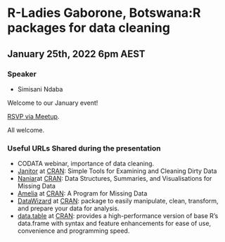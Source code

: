 # R-Ladies Gaborone, Botswana:R packages for data cleaning

## January 25th, 2022 6pm AEST

### Speaker

* Simisani Ndaba

Welcome to our January event!

[RSVP via Meetup](https://www.meetup.com/rladies-brisbane/events/282810908/). 

All welcome.

### Useful URLs Shared during the presentation

* CODATA webinar, importance of data cleaning. 
* [Janitor](http://sfirke.github.io/janitor/) at [CRAN](https://cran.r-project.org/web/packages/janitor/index.html): Simple Tools for Examining and Cleaning Dirty Data
* [Naniar](https://naniar.njtierney.com/articles/getting-started-w-naniar.html)at [CRAN](https://cran.r-project.org/web/packages/naniar/index.html): Data Structures, Summaries, and Visualisations for Missing Data
* [Amelia](https://gking.harvard.edu/amelia) at [CRAN](https://cran.r-project.org/web/packages/Amelia/index.html): A Program for Missing Data
* [DataWizard](https://easystats.github.io/datawizard/) at [CRAN](https://cran.r-project.org/web/packages/datawizard/index.html): package to easily manipulate, clean, transform, and prepare your data for analysis.
* [data.table](https://rdatatable.gitlab.io/data.table/) at [CRAN](https://cran.r-project.org/web/packages/data.table/index.html): provides a high-performance version of base R’s data.frame with syntax and feature enhancements for ease of use, convenience and programming speed.
